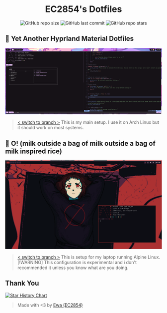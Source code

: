<div align="center">
<h1>EC2854's Dotfiles</h1>
</div>

<div align="center">

![GitHub repo size](https://img.shields.io/github/repo-size/EC2854/Hyprland-Dots?style=for-the-badge&labelColor=313244&color=74c7ec)
![GitHub last commit](https://img.shields.io/github/last-commit/EC2854/Hyprland-Dots?style=for-the-badge&labelColor=313244&color=f5c2e7)
![GitHub repo stars](https://img.shields.io/github/stars/EC2854/Hyprland-Dots?style=for-the-badge&labelColor=313244&color=cdd6f4)
</div>

## 🌈 Yet Another Hyprland Material Dotfiles
![material](./screenshots/material.png) 
> [< switch to branch >](https://github.com/EC2854/dotfiles/tree/material) 
This is my main setup. I use it on Arch Linux but it should work on most systems.

## 🥛 O! (milk outside a bag of milk outside a bag of milk inspired rice)
![milk](./screenshots/milk.png) 
> [< switch to branch >](https://github.com/EC2854/dotfiles/tree/milk) 
This is setup for my laptop running Alpine Linux.
> [!WARNING]
> This configuration is experimental and i don't recommended it unless you know what are you doing. 

## Thank You

<a href="https://star-history.com/#EC2854/dotfiles&Date">
    <picture>
        <source media="(prefers-color-scheme: dark)" srcset="https://api.star-history.com/svg?repos=EC2854/dotfiles&type=Date&theme=dark" />
        <source media="(prefers-color-scheme: light)" srcset="https://api.star-history.com/svg?repos=EC2854/dotfiles&type=Date" />
        <img alt="Star History Chart" src="https://api.star-history.com/svg?repos=EC2854/dotfiles&type=Date" />
    </picture>
</a>

> Made with <3 by [Ewa (EC2854)](https://github.com/EC2854)
